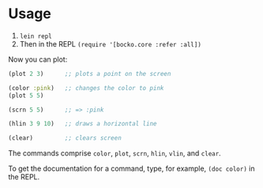 # Usage

1. `lein repl`
2. Then in the REPL `(require '[bocko.core :refer :all])`

Now you can plot:
```clojure
(plot 2 3)      ;; plots a point on the screen

(color :pink)   ;; changes the color to pink
(plot 5 5)

(scrn 5 5)      ;; => :pink

(hlin 3 9 10)   ;; draws a horizontal line

(clear)         ;; clears screen
```

The commands comprise `color`, `plot`, `scrn`, `hlin`, `vlin`, and `clear`.

To get the documentation for a command, type, for example, `(doc color)` in the REPL.
